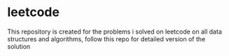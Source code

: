 # leetcode

This repository is created for the problems i solved on leetcode on all data structures and algorithms, follow this repo for detailed version of the solution
